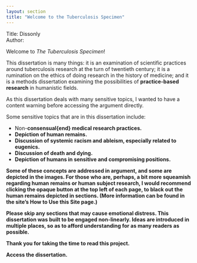 ```yaml
---
layout: section
title: "Welcome to the Tuberculosis Specimen"
---
```

Title: Dissonly  
Author:

Welcome to *The Tuberculosis Specimen*!

This dissertation is many things: it is an examination of scientific practices around tuberculosis research at the turn of twentieth century; it is a rumination on the ethics of doing research in the history of medicine; and it is a methods dissertation examining the possibilities of <span data-tooltip aria-haspopup="true" class="has-tip" data-disable-hover="false" tabindex="1" title="Practice-based research refers to methodologies that entwine various non-lingual, non-theoretical approaches to answer research questions. Arts-based and design-based research both fit under the umbrella of practice-based research."><b>practice-based research</b></span> in humanistic fields.

As this dissertation deals with many sensitive topics, I wanted to have a content warning before accessing the argument directly. 

Some sensitive topics that are in this dissertation include:

* Non-<span data-tooltip aria-haspopup="true" class="has-tip" data-disable-hover="false" tabindex="1" title="I use the phrase 'consent' to refer to the idea of informed consent: that a research subject needs to be aware of what will happen to them in a research project, and that they have the ability to say 'no' at any point during the research program."><b>consensual{end} medical research practices.
* Depiction of human remains.
* Discussion of systemic racism and ableism, especially related to eugenics.
* Discussion of death and dying.
* Depiction of humans in sensitive and compromising positions.

Some of these concepts are addressed in argument, and some are depicted in the images. For those who are, perhaps, a bit more squeamish regarding human remains or human subject research, I would recommend clicking the <span data-tooltip aria-haspopup="true" class="has-tip" data-disable-hover="false" tabindex="1" title="Opacity is a rights-based philosophical framework that assumes humans have a right to not be known in knowledge systems."><b>opaque</b></span> button at the top left of each page, to black out the human remains depicted in sections. (More information can be found in the site’s How to Use this Site page.)

Please skip any sections that may cause emotional distress. This dissertation was built to be engaged non-linearly. Ideas are introduced in multiple places, so as to afford understanding for as many readers as possible.

Thank you for taking the time to read this project.

Access the dissertation.